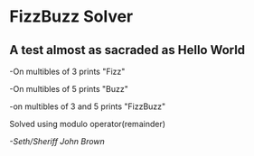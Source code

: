 # FizzBuzz Solver
## A test almost as sacraded as Hello World 

-On multibles of 3 prints "Fizz" 

-On multibles of 5 prints "Buzz" 

-on multibles of 3 and 5 prints "FizzBuzz"

Solved using modulo operator(remainder) 

*-Seth/Sheriff John Brown*
